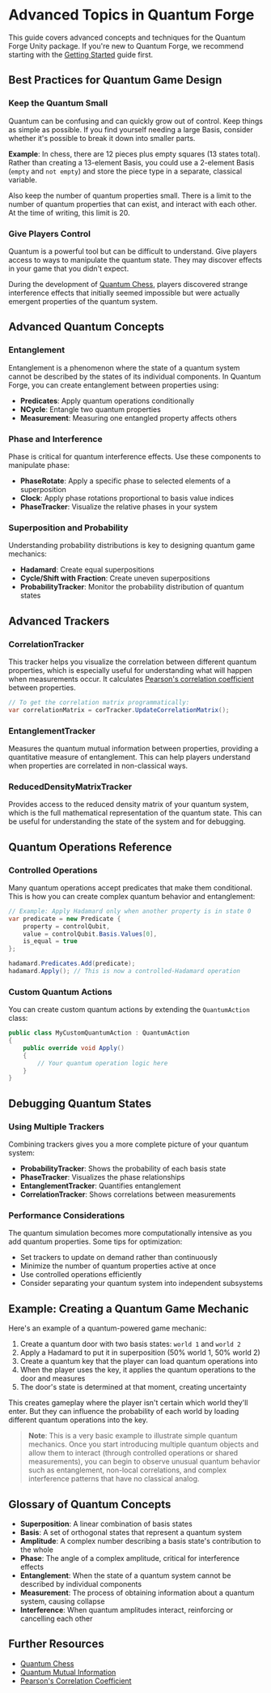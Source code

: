 # Advanced Topics in Quantum Forge

This guide covers advanced concepts and techniques for the Quantum Forge Unity package. If you're new to Quantum Forge, we recommend starting with the [Getting Started](getting-started.md) guide first.

## Best Practices for Quantum Game Design

### Keep the Quantum Small
Quantum can be confusing and can quickly grow out of control. Keep things as simple as possible. If you find yourself needing a large Basis, consider whether it's possible to break it down into smaller parts.

**Example**: In chess, there are 12 pieces plus empty squares (13 states total). Rather than creating a 13-element Basis, you could use a 2-element Basis (`empty` and `not empty`) and store the piece type in a separate, classical variable.

Also keep the number of quantum properties small. There is a limit to the number of quantum properties that can exist, and interact with each other. At the time of writing, this limit is 20.

### Give Players Control
Quantum is a powerful tool but can be difficult to understand. Give players access to ways to manipulate the quantum state. They may discover effects in your game that you didn't expect.

During the development of [Quantum Chess](https://store.steampowered.com/app/453870/Quantum_Chess/), players discovered strange interference effects that initially seemed impossible but were actually emergent properties of the quantum system.

## Advanced Quantum Concepts

### Entanglement
Entanglement is a phenomenon where the state of a quantum system cannot be described by the states of its individual components. In Quantum Forge, you can create entanglement between properties using:

- **Predicates**: Apply quantum operations conditionally
- **NCycle**: Entangle two quantum properties
- **Measurement**: Measuring one entangled property affects others

### Phase and Interference
Phase is critical for quantum interference effects. Use these components to manipulate phase:

- **PhaseRotate**: Apply a specific phase to selected elements of a superposition
- **Clock**: Apply phase rotations proportional to basis value indices
- **PhaseTracker**: Visualize the relative phases in your system

### Superposition and Probability
Understanding probability distributions is key to designing quantum game mechanics:

- **Hadamard**: Create equal superpositions
- **Cycle/Shift with Fraction**: Create uneven superpositions
- **ProbabilityTracker**: Monitor the probability distribution of quantum states

## Advanced Trackers

### CorrelationTracker
This tracker helps you visualize the correlation between different quantum properties, which is especially useful for understanding what will happen when measurements occur. It calculates [Pearson's correlation coefficient](https://en.wikipedia.org/wiki/Pearson_correlation_coefficient) between properties.

```csharp
// To get the correlation matrix programmatically:
var correlationMatrix = corTracker.UpdateCorrelationMatrix();
```

### EntanglementTracker
Measures the quantum mutual information between properties, providing a quantitative measure of entanglement. This can help players understand when properties are correlated in non-classical ways.

### ReducedDensityMatrixTracker
Provides access to the reduced density matrix of your quantum system, which is the full mathematical representation of the quantum state. This can be useful for understanding the state of the system and for debugging.

## Quantum Operations Reference

### Controlled Operations
Many quantum operations accept predicates that make them conditional. This is how you can create complex quantum behavior and entanglement:

```csharp
// Example: Apply Hadamard only when another property is in state 0
var predicate = new Predicate { 
    property = controlQubit, 
    value = controlQubit.Basis.Values[0], 
    is_equal = true 
};

hadamard.Predicates.Add(predicate);
hadamard.Apply(); // This is now a controlled-Hadamard operation
```

### Custom Quantum Actions
You can create custom quantum actions by extending the `QuantumAction` class:

```csharp
public class MyCustomQuantumAction : QuantumAction 
{
    public override void Apply() 
    {
        // Your quantum operation logic here
    }
}
```

## Debugging Quantum States

### Using Multiple Trackers
Combining trackers gives you a more complete picture of your quantum system:

- **ProbabilityTracker**: Shows the probability of each basis state
- **PhaseTracker**: Visualizes the phase relationships
- **EntanglementTracker**: Quantifies entanglement
- **CorrelationTracker**: Shows correlations between measurements

### Performance Considerations
The quantum simulation becomes more computationally intensive as you add quantum properties. Some tips for optimization:

- Set trackers to update on demand rather than continuously
- Minimize the number of quantum properties active at once
- Use controlled operations efficiently
- Consider separating your quantum system into independent subsystems

## Example: Creating a Quantum Game Mechanic

Here's an example of a quantum-powered game mechanic:

1. Create a quantum door with two basis states: `world 1` and `world 2`
2. Apply a Hadamard to put it in superposition (50% world 1, 50% world 2)
3. Create a quantum key that the player can load quantum operations into
4. When the player uses the key, it applies the quantum operations to the door and measures
5. The door's state is determined at that moment, creating uncertainty

This creates gameplay where the player isn't certain which world they'll enter. But they can influence the probability of each world by loading different quantum operations into the key.

> **Note**: This is a very basic example to illustrate simple quantum mechanics. Once you start introducing multiple quantum objects and allow them to interact (through controlled operations or shared measurements), you can begin to observe unusual quantum behavior such as entanglement, non-local correlations, and complex interference patterns that have no classical analog.

## Glossary of Quantum Concepts

- **Superposition**: A linear combination of basis states
- **Basis**: A set of orthogonal states that represent a quantum system
- **Amplitude**: A complex number describing a basis state's contribution to the whole
- **Phase**: The angle of a complex amplitude, critical for interference effects
- **Entanglement**: When the state of a quantum system cannot be described by individual components
- **Measurement**: The process of obtaining information about a quantum system, causing collapse
- **Interference**: When quantum amplitudes interact, reinforcing or cancelling each other

## Further Resources

- [Quantum Chess](https://store.steampowered.com/app/453870/Quantum_Chess/)
- [Quantum Mutual Information](https://en.wikipedia.org/wiki/Quantum_mutual_information)
- [Pearson's Correlation Coefficient](https://en.wikipedia.org/wiki/Pearson_correlation_coefficient)